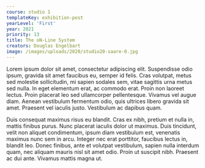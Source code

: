 ```yaml
---
course: studio 1
templateKey: exhibition-post
yearLevel: 'First'
year: 2021
priority: 13
title: The oN-Line System
creators: Douglas Engelbart
image: /images/uploads/2020/studio20-saare-0.jpg
---
```


Lorem ipsum dolor sit amet, consectetur adipiscing elit. Suspendisse odio ipsum, gravida sit amet faucibus eu, semper id felis. Cras volutpat, metus sed molestie sollicitudin, mi sapien sodales sem, vitae sagittis urna metus sed nulla. In eget elementum erat, ac commodo erat. Proin non laoreet lectus. Proin placerat leo sed ullamcorper pellentesque. Vivamus vel augue diam. Aenean vestibulum fermentum odio, quis ultrices libero gravida sit amet. Praesent vel iaculis justo. Vestibulum ac dapibus quam.

Duis consequat maximus risus eu blandit. Cras ex nibh, pretium et nulla in, mattis finibus purus. Nunc placerat iaculis dolor ut maximus. Duis tincidunt, velit non aliquet condimentum, ipsum diam vestibulum est, venenatis maximus nunc sem in arcu. Integer nec erat porttitor, faucibus lectus in, blandit leo. Donec finibus, ante et volutpat vestibulum, sapien nulla interdum quam, nec aliquam mauris nisl sit amet odio. Proin ut suscipit nibh. Praesent ac dui ante. Vivamus mattis magna ut.
